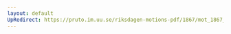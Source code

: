 ```yaml
---
layout: default
UpRedirect: https://pruto.im.uu.se/riksdagen-motions-pdf/1867/mot_1867__fk__4/mot_1867__fk__4-001.pdf
---
```

